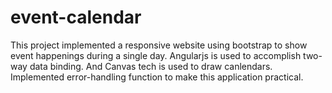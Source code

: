 # event-calendar
This project implemented a responsive website using bootstrap to show event  happenings during a single day.
Angularjs is used to accomplish two-way data binding. And Canvas tech is used to draw canlendars.
Implemented error-handling function to make this application practical.
